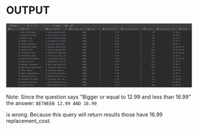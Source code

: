# OUTPUT

![img.png](img.png)

Note: Since the question says "Bigger or equal to 12.99 and less than 16.99" the answer: ```BETWEEN 12.99 AND 16.99```

is wrong. Because this query will return results those have 16.99 replacement_cost.